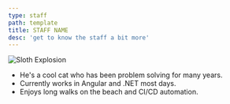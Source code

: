 ```yaml
---
type: staff
path: template
title: STAFF NAME
desc: 'get to know the staff a bit more'
---
```


![Sloth Explosion](/images/barbados-sloth.png)
- He's a cool cat who has been problem solving for many years.
- Currently works in Angular and .NET most days.
- Enjoys long walks on the beach and CI/CD automation.
